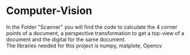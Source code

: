 # Computer-Vision

In the Folder "Scanner" you will find the code to calculate the 4 corner points of a document, a perspective transformation to get a top-view of a document and the digital for the same document.   
The libraries needed for this project is numpy, matplote, Opencv 
